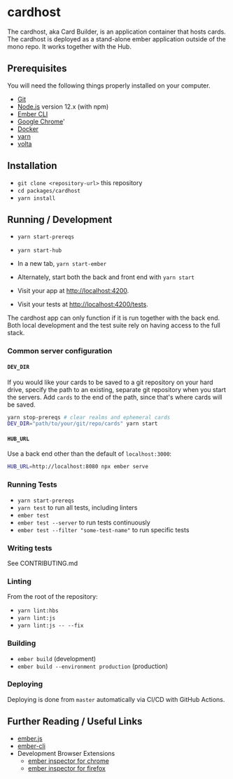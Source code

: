 # cardhost

The cardhost, aka Card Builder, is an application container that hosts cards. The cardhost is deployed as a stand-alone ember application outside of the mono repo.
It works together with the Hub.

## Prerequisites

You will need the following things properly installed on your computer.

* [Git](https://git-scm.com/)
* [Node.js](https://nodejs.org/) version 12.x (with npm)
* [Ember CLI](https://ember-cli.com/)
* [Google Chrome](https://google.com/chrome/)'
* [Docker](https://www.docker.com/products/docker-desktop)
* [yarn](https://yarnpkg.com/lang/en/)
* [volta](https://volta.sh/)

## Installation

* `git clone <repository-url>` this repository
* `cd packages/cardhost`
* `yarn install`

## Running / Development

* `yarn start-prereqs`
* `yarn start-hub`
* In a new tab, `yarn start-ember`
* Alternately, start both the back and front end with `yarn start`

* Visit your app at [http://localhost:4200](http://localhost:4200).
* Visit your tests at [http://localhost:4200/tests](http://localhost:4200/tests).

The cardhost app can only function if it is run together with the back end.
Both local development and the test suite rely on having access to the full stack.

### Common server configuration

#### `DEV_DIR`

If you would like your cards to be saved to a git repository on your hard drive, specify the path to an existing, separate git repository when you start the servers.
Add `cards` to the end of the  path, since that's where cards will be saved.

```sh
yarn stop-prereqs # clear realms and ephemeral cards
DEV_DIR="path/to/your/git/repo/cards" yarn start
```

#### `HUB_URL`

Use a back end other than the default of `localhost:3000`:

```sh
HUB_URL=http://localhost:8080 npx ember serve
```

### Running Tests

* `yarn start-prereqs`
* `yarn test` to run all tests, including linters
* `ember test`
* `ember test --server` to run tests continuously
* `ember test --filter "some-test-name"` to run specific tests

### Writing tests

See CONTRIBUTING.md

### Linting

From the root of the repository:

* `yarn lint:hbs`
* `yarn lint:js`
* `yarn lint:js -- --fix`

### Building

* `ember build` (development)
* `ember build --environment production` (production)

### Deploying

Deploying is done from `master` automatically via CI/CD with GitHub Actions.

## Further Reading / Useful Links

* [ember.js](https://emberjs.com/)
* [ember-cli](https://ember-cli.com/)
* Development Browser Extensions
  * [ember inspector for chrome](https://chrome.google.com/webstore/detail/ember-inspector/bmdblncegkenkacieihfhpjfppoconhi)
  * [ember inspector for firefox](https://addons.mozilla.org/en-US/firefox/addon/ember-inspector/)

